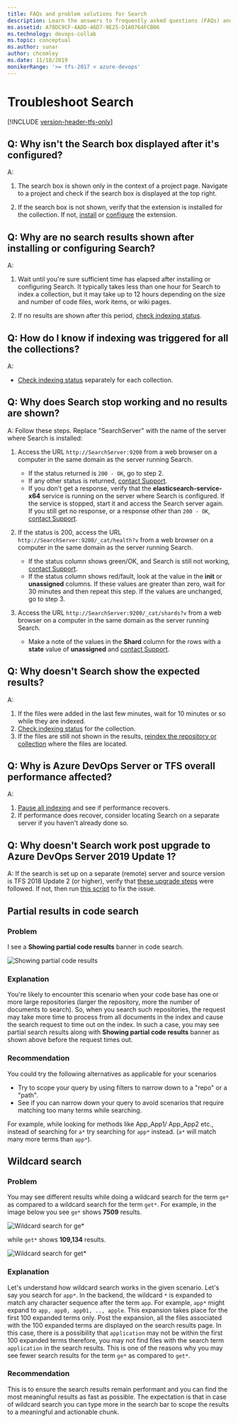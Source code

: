 ```yaml
---
title: FAQs and problem solutions for Search   
description: Learn the answers to frequently asked questions (FAQs) and troubleshooting info about Search in Azure DevOps Server and TFS.
ms.assetid: A78DC9CF-4ADD-46D7-9E25-D1A0764FCB06
ms.technology: devops-collab
ms.topic: conceptual
ms.author: sunar
author: chcomley
ms.date: 11/18/2019
monikerRange: '>= tfs-2017 < azure-devops'
---
```


# Troubleshoot Search

[!INCLUDE [version-header-tfs-only](../../includes/version-header-tfs-only.md)]

<a name="no-search-box"></a>

## Q: Why isn't the Search box displayed after it's configured?

A:

1.  The search box is shown only in the context of a project page.
    Navigate to a project and check if the search box is displayed at the top right.

2.  If the search box is not shown, verify that the extension is installed for the collection.
    If not, [install](administration.md#install-tfs) or [configure](administration.md#config-ts-azuredevops) the extension.

<a name="no-results-install"></a>

## Q: Why are no search results shown after installing or configuring Search?

A:

1.  Wait until you're sure sufficient time has elapsed
    after installing or configuring Search. It typically takes
    less than one hour for Search to index a collection, but
    it may take up to 12 hours depending on the size and number of code files, work items, or wiki pages.

2.  If no results are shown after this period,
    [check indexing status](administration.md#check-index).

<a name="indexing-status-for-collections"></a>

## Q: How do I know if indexing was triggered for all the collections?

A:

* [Check indexing status](administration.md#check-index) separately for each collection.

<a name="no-results-later"></a>

## Q: Why does Search stop working and no results are shown?

A: Follow these steps. Replace "SearchServer" with the
name of the server where Search is installed:

1.  Access the URL `http://SearchServer:9200` from a web browser
    on a computer in the same domain as the server running Search.

    * If the status returned is `200 - OK`, go to step 2.
    * If any other status is returned, [contact Support](https://azure.microsoft.com/support/devops/).
    * If you don't get a response, verify that the
      **elasticsearch-service-x64** service is running on
      the server where Search is configured. If the service
      is stopped, start it and access the Search server again.  
      If you still get no response, or a response other than
      `200 - OK`, [contact Support](https://azure.microsoft.com/support/devops/).<p />

2.  If the status is 200, access the URL `http://SearchServer:9200/_cat/health?v`
    from a web browser on a computer in the same domain as the server running Search.

    * If the status column shows green/OK, and
      Search is still not working, [contact Support](https://azure.microsoft.com/support/devops/).
    * If the status column shows red/fault, look at the value
      in the **init** or **unassigned** columns. If these values are
      greater than zero, wait for 30 minutes and then
      repeat this step. If the values are unchanged, go to step 3.<p />

3.  Access the URL `http://SearchServer:9200/_cat/shards?v`
    from a web browser on a computer in the same domain as the server running Search.
    * Make a note of the values in the **Shard** column for the
      rows with a **state** value of **unassigned** and [contact Support](https://azure.microsoft.com/support/devops/).<p />

<a name="unexpected-results"></a>

## Q: Why doesn't Search show the expected results?

A:

1.  If the files were added in the last few minutes,
    wait for 10 minutes or so while they are indexed.
2.  [Check indexing status](administration.md#check-index) for the collection.
3.  If the files are still not shown in the results,
    [reindex the repository or collection](administration.md#re-index)
    where the files are located.

<a name="server-slow"></a>

## Q: Why is Azure DevOps Server or TFS overall performance affected?

A:

1.  [Pause all indexing](administration.md#pause-index) and see if performance recovers.
2.  If performance does recover, consider locating Search
    on a separate server if you haven't already done so.

<a name="no-search-post-upgrade"></a>

## Q: Why doesn't Search work post upgrade to Azure DevOps Server 2019 Update 1?

A: If the search is set up on a separate (remote) server and source version is TFS 2018 Update 2 (or higher), verify that [these upgrade steps](administration.md#upgrading-search) were followed.
If not, then run [this script](https://github.com/microsoft/Code-Search/blob/master/Azure_DevOps_Server_2019/Troubleshooting/Repair-Search.ps1) to fix the issue.

## Partial results in code search

### Problem

I see a **Showing partial code results** banner in code search.

![Showing partial code results](media/shared/faq-partialresult.png)

### Explanation

You're likely to encounter this scenario when your code base has one or more large repositories (larger the repository, more the number of documents to search). So, when you search such repositories, the request may take more time to process from all documents in the index and cause the search request to time out on the index. In such a case, you may see partial search results along with **Showing partial code results** banner as shown above before the request times out.

### Recommendation

You could try the following alternatives as applicable for your scenarios

* Try to scope your query by using filters to narrow down to a "repo" or a "path".
* See if you can narrow down your query to avoid scenarios that require matching too many terms while searching.

For example, while looking for methods like App_App1/ App_App2 etc., instead of searching for `a*` try searching for `app*` instead. (`a*` will match many more terms than `app*`).

## Wildcard search

### Problem

You may see different results while doing a wildcard search for the term `ge*` as compared to a wildcard search for the term `get*`. For example, in the image below you see `ge*` shows **7509** results.

![Wildcard search for ge*](media/shared/faq-wildcard1.png)

while `get*` shows **109,134** results.

![Wildcard search for get*](media/shared/faq-wildcard2.png)

### Explanation

Let's understand how wildcard search works in the given scenario. Let's say you search for `app*`. In the backend, the wildcard `*` is expanded to match any character sequence after the term `app`. For example, `app*` might expand to `app, app0, app01, .., apple`. This expansion takes place for the first 100 expanded terms only. Post the expansion, all the files associated with the 100 expanded terms are displayed on the search results page. In this case, there is a possibility that `application` may not be within the first 100 expanded terms therefore, you may not find files with the search term `application` in the search results. This is one of the reasons why you may see fewer search results for the term `ge*` as compared to `get*`.

### Recommendation

This is to ensure the search results remain performant and you can find the most meaningful results as fast as possible. The expectation is that in case of wildcard search you can type more in the search bar to scope the results to a meaningful and actionable chunk.
